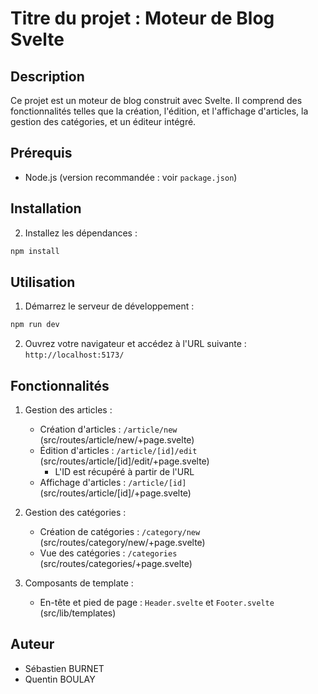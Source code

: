# Titre du projet : Moteur de Blog Svelte

## Description
Ce projet est un moteur de blog construit avec Svelte. Il comprend des fonctionnalités telles que la création, l'édition, et l'affichage d'articles, la gestion des catégories, et un éditeur intégré.

## Prérequis
- Node.js (version recommandée : voir `package.json`)

## Installation
2. Installez les dépendances :
```bash
npm install
```

## Utilisation
1. Démarrez le serveur de développement :
```bash
npm run dev
```
2. Ouvrez votre navigateur et accédez à l'URL suivante : `http://localhost:5173/`

## Fonctionnalités
1. Gestion des articles :
    - Création d'articles : `/article/new` (src/routes/article/new/+page.svelte)
    - Édition d'articles : `/article/[id]/edit` (src/routes/article/[id]/edit/+page.svelte)
        - L'ID est récupéré à partir de l'URL 
    - Affichage d'articles : `/article/[id]` (src/routes/article/[id]/+page.svelte)

2. Gestion des catégories : 
    - Création de catégories : `/category/new` (src/routes/category/new/+page.svelte)
    - Vue des catégories : `/categories` (src/routes/categories/+page.svelte)

3. Composants de template :
    - En-tête et pied de page : `Header.svelte` et `Footer.svelte` (src/lib/templates)

## Auteur

- Sébastien BURNET
- Quentin BOULAY




